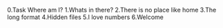 0.Task Where am I?
1.Whats in there?
2.There is no place like home
3.The long format
4.Hidden files
5.I love numbers
6.Welcome
